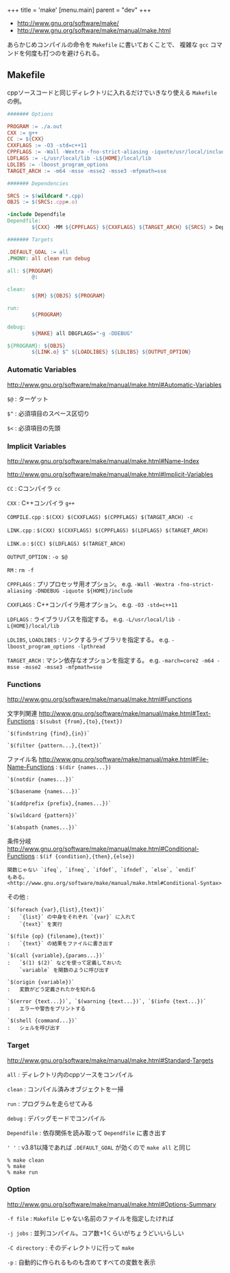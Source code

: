 +++
title = 'make'
[menu.main]
  parent = "dev"
+++

-   <http://www.gnu.org/software/make/>
-   <http://www.gnu.org/software/make/manual/make.html>

あらかじめコンパイルの命令を `Makefile` に書いておくことで、
複雑な `gcc` コマンドを何度も打つのを避けられる。

## Makefile

cppソースコードと同じディレクトリに入れるだけでいきなり使える
`Makefile` の例。

```makefile
####### Options

PROGRAM := ./a.out
CXX := g++
CC := ${CXX}
CXXFLAGS := -O3 -std=c++11
CPPFLAGS := -Wall -Wextra -fno-strict-aliasing -iquote/usr/local/include -iquote${HOME}/local/include ${DBGFLAGS}
LDFLAGS := -L/usr/local/lib -L${HOME}/local/lib
LDLIBS := -lboost_program_options
TARGET_ARCH := -m64 -msse -msse2 -msse3 -mfpmath=sse

####### Dependencies

SRCS := $(wildcard *.cpp)
OBJS := $(SRCS:.cpp=.o)

-include Dependfile
Dependfile:
        ${CXX} -MM ${CPPFLAGS} ${CXXFLAGS} ${TARGET_ARCH} ${SRCS} > Dependfile

####### Targets

.DEFAULT_GOAL := all
.PHONY: all clean run debug

all: ${PROGRAM}
        @:

clean:
        ${RM} ${OBJS} ${PROGRAM}

run:
        ${PROGRAM}

debug:
        ${MAKE} all DBGFLAGS="-g -DDEBUG"

${PROGRAM}: ${OBJS}
        ${LINK.o} $^ ${LOADLIBES} ${LDLIBS} ${OUTPUT_OPTION}
```

### Automatic Variables

<http://www.gnu.org/software/make/manual/make.html#Automatic-Variables>

`$@`
:   ターゲット

`$^`
:   必須項目のスペース区切り

`$<`
:   必須項目の先頭

### Implicit Variables

<http://www.gnu.org/software/make/manual/make.html#Name-Index>

<http://www.gnu.org/software/make/manual/make.html#Implicit-Variables>

`CC`
:   Cコンパイラ `cc`

`CXX`
:   C++コンパイラ `g++`

`COMPILE.cpp`
:   `$(CXX) $(CXXFLAGS) $(CPPFLAGS) $(TARGET_ARCH) -c`

`LINK.cpp`
:   `$(CXX) $(CXXFLAGS) $(CPPFLAGS) $(LDFLAGS) $(TARGET_ARCH)`

`LINK.o`
:   `$(CC) $(LDFLAGS) $(TARGET_ARCH)`

`OUTPUT_OPTION`
:   `-o $@`

`RM`
:   `rm -f`

`CPPFLAGS`
:   プリプロセッサ用オプション。 e.g. `-Wall -Wextra -fno-strict-aliasing -DNDEBUG -iquote ${HOME}/include`

`CXXFLAGS`
:   C++コンパイラ用オプション。 e.g. `-O3 -std=c++11`

`LDFLAGS`
:   ライブラリパスを指定する。 e.g. `-L/usr/local/lib -L{HOME}/local/lib`

`LDLIBS`, `LOADLIBES`
:   リンクするライブラリを指定する。 e.g. `-lboost_program_options -lpthread`

`TARGET_ARCH`
:   マシン依存なオプションを指定する。 e.g. `-march=core2 -m64 -msse -msse2 -msse3 -mfpmath=sse`

### Functions

<http://www.gnu.org/software/make/manual/make.html#Functions>

文字列関連 <http://www.gnu.org/software/make/manual/make.html#Text-Functions>
:   `$(subst {from},{to},{text})`

    `$(findstring {find},{in})`

    `$(filter {pattern...},{text})`

ファイル名 <http://www.gnu.org/software/make/manual/make.html#File-Name-Functions>
:   `$(dir {names...})`

    `$(notdir {names...})`

    `$(basename {names...})`

    `$(addprefix {prefix},{names...})`

    `$(wildcard {pattern})`

    `$(abspath {names...})`

条件分岐 <http://www.gnu.org/software/make/manual/make.html#Conditional-Functions>
:   `$(if {condition},{then},{else})`

    関数じゃない `ifeq`, `ifneq`, `ifdef`, `ifndef`, `else`, `endif`
    もある。
    <http://www.gnu.org/software/make/manual/make.html#Conditional-Syntax>

その他
:   

    `$(foreach {var},{list},{text})`
    :   `{list}` の中身をそれぞれ `{var}` に入れて
        `{text}` を実行

    `$(file {op} {filename},{text})`
    :   `{text}` の結果をファイルに書き出す

    `$(call {variable},{params...})`
    :   `$(1) $(2)` などを使って定義しておいた
        `variable` を関数のように呼び出す

    `$(origin {variable})`
    :   変数がどう定義されたかを知れる

    `$(error {text...})`, `$(warning {text...})`, `$(info {text...})`
    :   エラーや警告をプリントする

    `$(shell {command...})`
    :   シェルを呼び出す

### Target

<http://www.gnu.org/software/make/manual/make.html#Standard-Targets>

`all`
:   ディレクトリ内のcppソースをコンパイル

`clean`
:   コンパイル済みオブジェクトを一掃

`run`
:   プログラムを走らせてみる

`debug`
:   デバッグモードでコンパイル

`Dependfile`
:   依存関係を読み取って `Dependfile` に書き出す

`' '`
:   v3.81以降であれば `.DEFAULT_GOAL` が効くので `make all` と同じ

<!-- -->

    % make clean
    % make
    % make run

### Option

<http://www.gnu.org/software/make/manual/make.html#Options-Summary>

`-f file`
:   `Makefile` じゃない名前のファイルを指定したければ

`-j jobs`
:   並列コンパイル。コア数+1くらいがちょうどいいらしい

`-C directory`
:   そのディレクトリに行って `make`

`-p`
:   自動的に作られるものも含めてすべての変数を表示

